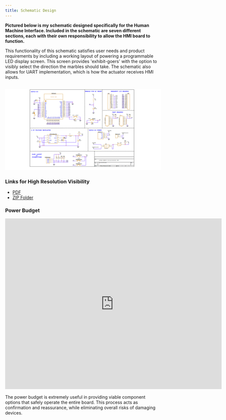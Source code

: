 ```yaml
---
title: Schematic Design
---
```


__Pictured below is my schematic designed specifically for the Human Machine Interface. Included in the schematic are seven different sections, each with their own responsibility to allow the HMI board to function.__

This functionality of this schematic satisfies user needs and product requirements by including a working layout of powering a programmable LED display screen. This screen provides 'exhibit-goers' with the option to visibly select the direction the marbles should take. The schematic also allows for UART implementation, which is how the actuator receives HMI inputs. 

## ![Human Machine Interface (HMI) Schematic](static/images/HMI-Schematic.png)

### __Links for High Resolution Visibility__
- [PDF](https://www.dropbox.com/scl/fi/i7u1h9pb6grn4z1qj37a7/IndividualSchematic-HMI-PDF.pdf?rlkey=fws5bdo1ga7gs2zt687z2xwsi&e=1&st=sag36v9d&dl=0)
- [ZIP Folder](https://www.dropbox.com/scl/fi/ywo73swzin8ekzkbxb8gj/Reed-Individual-Schematic-HMI.zip?rlkey=l8j602fy5p3kgvhkq253jz905&e=1&st=rf9wqc5r&dl=0)

### __Power Budget__
<iframe width="700" height="550" frameborder="0" scrolling="no" src="https://arizonastateu-my.sharepoint.com/personal/jmreed17_sundevils_asu_edu/_layouts/15/Doc.aspx?sourcedoc={9acb3dc5-dc87-419f-944d-ff776290fff9}&action=embedview&wdAllowInteractivity=False&Item='Power%20Budget'!A2%3AH29&wdDownloadButton=True&wdInConfigurator=True&wdInConfigurator=True"></iframe>

The power budget is extremely useful in providing viable component options that  safely operate the entire board. This process acts as confirmation and reassurance, while eliminating overall risks of damaging devices. 